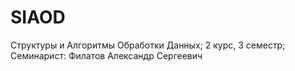# SIAOD
Структуры и Алгоритмы Обработки Данных;
2 курс, 3 семестр; 
Семинарист: Филатов Александр Сергеевич
